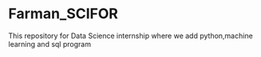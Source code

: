 # Farman_SCIFOR
This repository for Data Science internship where we add python,machine learning and sql program 
